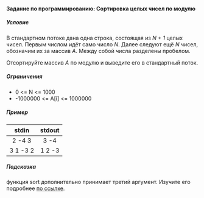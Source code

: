 #### Задание по программированию: Сортировка целых чисел по модулю ####

##### Условие #####
В стандартном потоке дана одна строка, состоящая из *N + 1* целых чисел. Первым числом идёт само число *N*. Далее следуют ещё *N* чисел, обозначим их за массив *A*. Между собой числа разделены пробелом.

Отсортируйте массив *А* по модулю и выведите его в стандартный поток.

##### Ограничения #####

* 0 <= N <= 1000
* -1000000 <= A[i] <= 1000000


##### Пример #####
|             stdin              |             stdout             |
|:------------------------------:|:------------------------------:|
| 2 -4 3                         | 3 -4                           |
| 3 1 -3 2                       | 1 2 -3                         |


##### Подсказка #####
функция sort дополнительно принимает третий аргумент. Изучите его подробнее [по ссылке](http://www.cplusplus.com/reference/algorithm/sort/?kw=sort).
